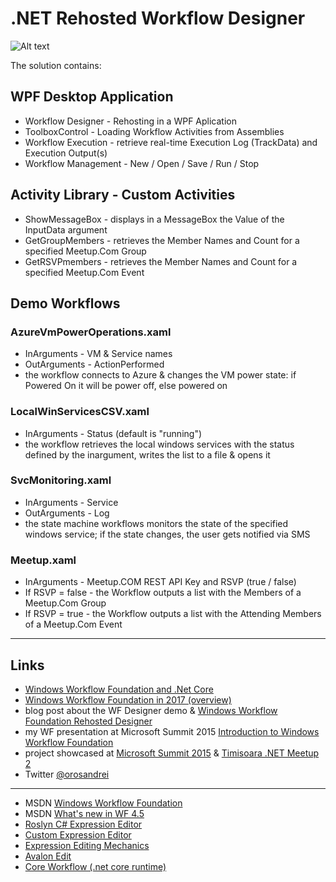 # .NET Rehosted Workflow Designer #

![Alt text](https://github.com/orosandrei/Rehosted-Workflow-Designer/raw/master/rehosted-workflow-designer.png?raw=true ".NET Rehosted Workflow Designer")

The solution contains:

## WPF Desktop Application ##
* Workflow Designer - Rehosting in a WPF Aplication 
* ToolboxControl - Loading Workflow Activities from Assemblies
* Workflow Execution - retrieve real-time Execution Log (TrackData) and Execution Output(s)
* Workflow Management - New / Open / Save / Run / Stop

## Activity Library - Custom Activities ##
* ShowMessageBox - displays in a MessageBox the Value of the InputData argument
* GetGroupMembers - retrieves the Member Names and Count for a specified Meetup.Com Group
* GetRSVPmembers - retrieves the Member Names and Count for a specified Meetup.Com Event

## Demo Workflows ##
### AzureVmPowerOperations.xaml ###
* InArguments - VM & Service names
* OutArguments - ActionPerformed
* the workflow connects to Azure & changes the VM power state: if Powered On it will be power off, else powered on

### LocalWinServicesCSV.xaml ###
* InArguments - Status (default is "running")
* the workflow retrieves the local windows services with the status defined by the inargument, writes the list to a file & opens it

### SvcMonitoring.xaml ###
* InArguments - Service
* OutArguments - Log
* the state machine workflows monitors the state of the specified windows service; if the state changes, the user gets notified via SMS

### Meetup.xaml ###
* InArguments - Meetup.COM REST API Key and RSVP (true / false)
* If RSVP = false - the Workflow outputs a list with the Members of a Meetup.Com Group
* If RSVP = true - the Workflow outputs a list with the Attending Members of a Meetup.Com Event

***

## Links ##

* [Windows Workflow Foundation and .Net Core](https://andreioros.com/blog/windows-workflow-foundation-net-core/)
* [Windows Workflow Foundation in 2017 (overview)](https://andreioros.com/blog/windows-workflow-foundation-2017/)
* blog post about the WF Designer demo &amp; [Windows Workflow Foundation Rehosted Designer](http://andreioros.com/blog/windows-workflow-foundation-rehosted-designer/)
* my WF presentation at Microsoft Summit 2015 [Introduction to Windows Workflow Foundation](http://www.slideshare.net/orosandrei/windows-workflow-foundation-54773529)
* project showcased at [Microsoft Summit 2015](http://andreioros.com/blog/workflow-foundation-microsoft-summit/#more-92) & [Timisoara .NET Meetup 2](http://www.meetup.com/Timisoara-NET-Meetup/events/186254642/)
* Twitter [@orosandrei](http://twitter.com/orosandrei)

***

* MSDN [Windows Workflow Foundation](http://msdn.microsoft.com/en-us/library/dd489441(v=vs.110).aspx)
* MSDN [What's new in WF 4.5](https://msdn.microsoft.com/en-us/library/hh305677.aspx)
* [Roslyn C# Expression Editor](https://github.com/dmetzgar/wf-rehost-roslyn)
* [Custom Expression Editor](https://blogs.msdn.microsoft.com/cathyk/2009/11/05/implementing-a-custom-expression-editor/)
* [Expression Editing Mechanics](https://blogs.msdn.microsoft.com/cathyk/2009/11/09/expression-editing-mechanics/)
* [Avalon Edit](https://github.com/icsharpcode/AvalonEdit)
* [Core Workflow (.net core runtime)](https://github.com/UiPath/corewf)
